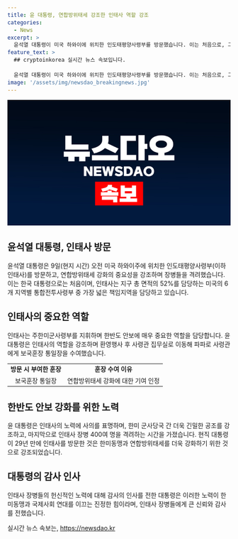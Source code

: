 ```yaml
---
title: 윤 대통령, 연합방위태세 강조한 인태사 역할 강조
categories:
  - News
excerpt: >
  윤석열 대통령이 미국 하와이에 위치한 인도태평양사령부를 방문했습니다. 이는 처음으로, 그리고 한국 대통령이 방문한 것은 1995년 이후 처음입니다. 인태사는 한반도 안보에 중요한 역할을 담당하는데, 윤 대통령은 연합방위태세의 강화를 강조하고, 사령관에게 보국훈장을 수여했습니다. 또한, 한반도 안보를 위한 인태사의 노력에 사의를 표명하고, 장병들을 격려하며 강화된 한미동맹을 강조했습니다.
feature_text: >
  ## cryptoinkorea 실시간 뉴스 속보입니다.

  윤석열 대통령이 미국 하와이에 위치한 인도태평양사령부를 방문했습니다. 이는 처음으로, 그리고 한국 대통령이 방문한 것은 1995년 이후 처음입니다. 인태사는 한반도 안보에 중요한 역할을 담당하는데, 윤 대통령은 연합방위태세의 강화를 강조하고, 사령관에게 보국훈장을 수여했습니다. 또한, 한반도 안보를 위한 인태사의 노력에 사의를 표명하고, 장병들을 격려하며 강화된 한미동맹을 강조했습니다.
image: '/assets/img/newsdao_breakingnews.jpg'
---
```


<p><img src="/assets/img/newsdao_breakingnews.jpg" alt="cryptoinkorea 속보" /></p>

<h2 data-ke-size="size26">윤석열 대통령, 인태사 방문</h2>

<p data-ke-size="size16">윤석열 대통령은 9일(현지 시간) 오전 미국 하와이주에 위치한 인도태평양사령부(이하 인태사)를 방문하고, 연합방위태세 강화의 중요성을 강조하며 장병들을 격려했습니다. 이는 한국 대통령으로는 처음이며, 인태사는 지구 총 면적의 52%를 담당하는 미국의 6개 지역별 통합전투사령부 중 가장 넓은 책임지역을 담당하고 있습니다.</p>

<h2 data-ke-size="size26">인태사의 중요한 역할</h2>

<p data-ke-size="size16">인태사는 주한미군사령부를 지휘하며 한반도 안보에 매우 중요한 역할을 담당합니다. 윤 대통령은 인태사의 역할을 강조하며 환영행사 후 사령관 집무실로 이동해 파파로 사령관에게 보국훈장 통일장을 수여했습니다.</p>

<table>
    <tr>
        <td style="text-align: center; height: 17px;"><b>방문 시 부여한 훈장</b></td>
        <td style="text-align: center; height: 17px;"><b>훈장 수여 이유</b></td>
    </tr>
    <tr>
        <td style="text-align: center; height: 17px;">보국훈장 통일장</td>
        <td style="text-align: center; height: 17px;">연합방위태세 강화에 대한 기여 인정</td>
    </tr>
</table>

<h2 data-ke-size="size26">한반도 안보 강화를 위한 노력</h2>

<p data-ke-size="size16">윤 대통령은 인태사의 노력에 사의를 표명하며, 한미 군사당국 간 더욱 긴밀한 공조를 강조하고, 마지막으로 인태사 장병 400여 명을 격려하는 시간을 가졌습니다. 현직 대통령이 29년 만에 인태사를 방문한 것은 한미동맹과 연합방위태세를 더욱 강화하기 위한 것으로 강조되었습니다.</p>

<h2 data-ke-size="size26">대통령의 감사 인사</h2>

<p data-ke-size="size16">인태사 장병들의 헌신적인 노력에 대해 감사의 인사를 전한 대통령은 이러한 노력이 한미동맹과 국제사회 연대를 이끄는 진정한 힘이라며, 인태사 장병들에게 큰 신뢰와 감사를 전했습니다.</p>

<p data-ke-size="size16"></p>
실시간 뉴스 속보는, <a href="https://newsdao.kr" rel="dofollow">https://newsdao.kr</a>


